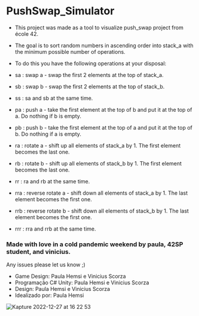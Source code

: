 <h1> PushSwap_Simulator </h1>

* This project was made as a tool to visualize push_swap project from école 42.

* The goal is to sort random numbers in ascending order into stack_a with the minimum possible number of operations. 

* To do this you have the following operations at your disposal: 

* sa : swap a - swap the first 2 elements at the top of stack_a.
* sb : swap b - swap the first 2 elements at the top of stack_b.
* ss : sa and sb at the same time. 
* pa : push a - take the first element at the top of b and put it at the top of a. Do nothing if b is empty.
* pb : push b - take the first element at the top of a and put it at the top of b. Do nothing if a is empty. 
* ra : rotate a - shift up all elements of stack_a by 1. The first element becomes the last one. 
* rb : rotate b - shift up all elements of stack_b by 1. The first element becomes the last one. 
* rr : ra and rb at the same time. 
* rra : reverse rotate a - shift down all elements of stack_a by 1. The last element becomes the first one.  
* rrb : reverse rotate b - shift down all elements of stack_b by 1. The last element becomes the first one. 
* rrr : rra and rrb at the same time.

<h3> Made with love in a cold pandemic weekend by paula, 42SP student, and vinicius. </h3>

Any issues please let us know ;)

* Game Design: Paula Hemsi e Vinicius Scorza
* Programação C# Unity: Paula Hemsi e Vinicius Scorza
* Design: Paula Hemsi e Vinicius Scorza
* Idealizado por: Paula Hemsi


![Kapture 2022-12-27 at 16 22 53](https://user-images.githubusercontent.com/63563271/209687202-2e128788-95cc-4449-aeb9-6aa28389e144.gif)
